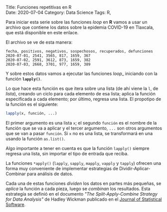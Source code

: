 Title: Funciones repetitivas en R    
Date: 2020-07-04 
Category: Data Science
Tags: R, 

Para iniciar esta serie sobre las funciones _loop_ en __R__ vamos a usar un archivo que contiene los datos sobre la epidemia COVID-19 en Tlaxcala, que está disponible en este enlace. 

El archivo se ve de esta manera:

```
fecha, positivos, negativos, sospechosos, recuperados, defunciones
2020-07-01, 2541, 3565, 817, 1659, 367
2020-07-02, 2591, 3612, 873, 1659, 382
2020-07-03, 2668, 3701, 977, 1659, 389
```

Y sobre estos datos vamos a ejecutar las funciones _loop__ iniciando con la función __`lapply()`__.

Lo que hace esta función es que itera sobre una lista (de ahí viene la `l`, de _lista_), creando un ciclo para cada elemento de esa lista; aplica la función especificada a cada elemento; por último, regresa una lista. El propotipo de la función es el siguiente:

```R
lapply(x, función, ...)
```

El primer argumento es una lista `x`; el segundo `función` es el nombre de la función que se va a aplicar y el tercer argumento, `...` son otros argumentos que se van a pasar `función`. Si `x` no es una lista, se transformará en una usando la función `as.list()`. 

Algo importante a tener en cuenta es que la función `lapply()` siempre regresa una lista, sin importar el tipo de entrada que reciba.

La funciones `*apply()` (`lapply`, `sapply`, `mapply`, `vapply` y `tapply`) ofrecen una forma muy conveniente de implementar estrategias de Dividir-Aplicar-Combinar para análisis de datos.

Cada una de estas funciones _dividen_ los datos en partes más pequeñas, se _aplica_ la función a cada pieza, luego se _combinan_ los resultados. Esta estrategía se definió en el documento _"The Split-Apply-Combine Strategy for Data Analysis"_ de Hadley Wickman publicado en el [Journal of Statistical Software](https://www.jstatsoft.org/article/view/v040i01).

